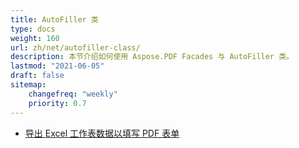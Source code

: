 ```yaml
---
title: AutoFiller 类
type: docs
weight: 160
url: zh/net/autofiller-class/
description: 本节介绍如何使用 Aspose.PDF Facades 与 AutoFiller 类。
lastmod: "2021-06-05"
draft: false
sitemap:
    changefreq: "weekly"
    priority: 0.7
---
```


- [导出 Excel 工作表数据以填写 PDF 表单](/pdf/net/export-excel-worksheet-data-to-fill-pdf-form/)